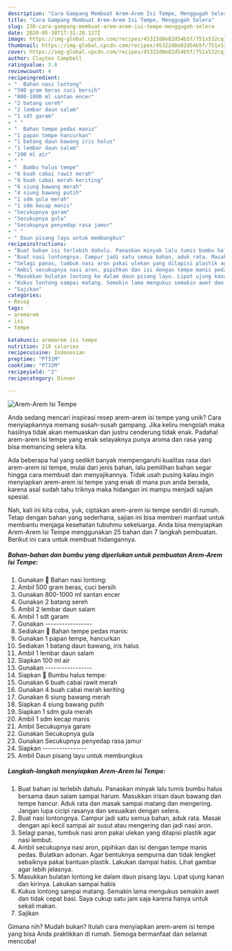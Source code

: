 ```yaml
---
description: "Cara Gampang Membuat Arem-Arem Isi Tempe, Menggugah Selera"
title: "Cara Gampang Membuat Arem-Arem Isi Tempe, Menggugah Selera"
slug: 230-cara-gampang-membuat-arem-arem-isi-tempe-menggugah-selera
date: 2020-05-30T17:31:28.127Z
image: https://img-global.cpcdn.com/recipes/45322d8e82d54b5f/751x532cq70/arem-arem-isi-tempe-foto-resep-utama.jpg
thumbnail: https://img-global.cpcdn.com/recipes/45322d8e82d54b5f/751x532cq70/arem-arem-isi-tempe-foto-resep-utama.jpg
cover: https://img-global.cpcdn.com/recipes/45322d8e82d54b5f/751x532cq70/arem-arem-isi-tempe-foto-resep-utama.jpg
author: Clayton Campbell
ratingvalue: 3.8
reviewcount: 4
recipeingredient:
- "  Bahan nasi lontong"
- "500 gram beras cuci bersih"
- "800-1000 ml santan encer"
- "2 batang sereh"
- "2 lembar daun salam"
- "1 sdt garam"
- " "
- "  Bahan tempe pedas manis"
- "1 papan tempe hancurkan"
- "1 batang daun bawang iris halus"
- "1 lembar daun salam"
- "100 ml air"
- " "
- "  Bumbu halus tempe"
- "6 buah cabai rawit merah"
- "4 buah cabai merah keriting"
- "6 siung bawang merah"
- "4 siung bawang putih"
- "1 sdm gula merah"
- "1 sdm kecap manis"
- "Secukupnya garam"
- "Secukupnya gula"
- "Secukupnya penyedap rasa jamur"
- " "
- " Daun pisang layu untuk membungkus"
recipeinstructions:
- "Buat bahan isi terlebih dahulu. Panaskan minyak lalu tumis bumbu halus bersama daun salam sampai harum. Masukkan irisan daun bawang dan tempe hancur. Aduk rata dan masak sampai matang dan mengering. Jangan lupa cicipi rasanya dan sesuaikan dengan selera."
- "Buat nasi lontongnya. Campur jadi satu semua bahan, aduk rata. Masak dengan api kecil sampai air susut atau mengering dan jadi nasi aron."
- "Selagi panas, tumbuk nasi aron pakai ulekan yang dilapisi plastik agar nasi lembut."
- "Ambil secukupnya nasi aron, pipihkan dan isi dengan tempe manis pedas. Bulatkan adonan. Agar bentuknya sempurna dan tidak lengket sebaiknya pakai bantuan plastik. Lakukan dampai habis. Lihat gambar agar lebih jelasnya."
- "Masukkan bulatan lontong ke dalam daun pisang layu. Lipat ujung kanan dan kirinya. Lakukan sampai habis"
- "Kukus lontong sampai matang. Semakin lama mengukus semakin awet dan tidak cepat basi. Saya cukup satu jam saja karena hanya untuk sekali makan."
- "Sajikan"
categories:
- Resep
tags:
- aremarem
- isi
- tempe

katakunci: aremarem isi tempe 
nutrition: 210 calories
recipecuisine: Indonesian
preptime: "PT31M"
cooktime: "PT32M"
recipeyield: "2"
recipecategory: Dinner

---
```



![Arem-Arem Isi Tempe](https://img-global.cpcdn.com/recipes/45322d8e82d54b5f/751x532cq70/arem-arem-isi-tempe-foto-resep-utama.jpg)

Anda sedang mencari inspirasi resep arem-arem isi tempe yang unik? Cara menyiapkannya memang susah-susah gampang. Jika keliru mengolah maka hasilnya tidak akan memuaskan dan justru cenderung tidak enak. Padahal arem-arem isi tempe yang enak selayaknya punya aroma dan rasa yang bisa memancing selera kita.



Ada beberapa hal yang sedikit banyak mempengaruhi kualitas rasa dari arem-arem isi tempe, mulai dari jenis bahan, lalu pemilihan bahan segar hingga cara membuat dan menyajikannya. Tidak usah pusing kalau ingin menyiapkan arem-arem isi tempe yang enak di mana pun anda berada, karena asal sudah tahu triknya maka hidangan ini mampu menjadi sajian spesial.


Nah, kali ini kita coba, yuk, ciptakan arem-arem isi tempe sendiri di rumah. Tetap dengan bahan yang sederhana, sajian ini bisa memberi manfaat untuk membantu menjaga kesehatan tubuhmu sekeluarga. Anda bisa menyiapkan Arem-Arem Isi Tempe menggunakan 25 bahan dan 7 langkah pembuatan. Berikut ini cara untuk membuat hidangannya.

<!--inarticleads1-->

##### Bahan-bahan dan bumbu yang diperlukan untuk pembuatan Arem-Arem Isi Tempe:

1. Gunakan  🌻 Bahan nasi lontong:
1. Ambil 500 gram beras, cuci bersih
1. Gunakan 800-1000 ml santan encer
1. Gunakan 2 batang sereh
1. Ambil 2 lembar daun salam
1. Ambil 1 sdt garam
1. Gunakan  -----------------
1. Sediakan  🌻 Bahan tempe pedas manis:
1. Gunakan 1 papan tempe, hancurkan
1. Sediakan 1 batang daun bawang, iris halus
1. Ambil 1 lembar daun salam
1. Siapkan 100 ml air
1. Gunakan  -----------------
1. Siapkan  🌻 Bumbu halus tempe:
1. Gunakan 6 buah cabai rawit merah
1. Gunakan 4 buah cabai merah keriting
1. Gunakan 6 siung bawang merah
1. Siapkan 4 siung bawang putih
1. Siapkan 1 sdm gula merah
1. Ambil 1 sdm kecap manis
1. Ambil Secukupnya garam
1. Gunakan Secukupnya gula
1. Gunakan Secukupnya penyedap rasa jamur
1. Siapkan  ----------------
1. Ambil  Daun pisang layu untuk membungkus




<!--inarticleads2-->

##### Langkah-langkah menyiapkan Arem-Arem Isi Tempe:

1. Buat bahan isi terlebih dahulu. Panaskan minyak lalu tumis bumbu halus bersama daun salam sampai harum. Masukkan irisan daun bawang dan tempe hancur. Aduk rata dan masak sampai matang dan mengering. Jangan lupa cicipi rasanya dan sesuaikan dengan selera.
1. Buat nasi lontongnya. Campur jadi satu semua bahan, aduk rata. Masak dengan api kecil sampai air susut atau mengering dan jadi nasi aron.
1. Selagi panas, tumbuk nasi aron pakai ulekan yang dilapisi plastik agar nasi lembut.
1. Ambil secukupnya nasi aron, pipihkan dan isi dengan tempe manis pedas. Bulatkan adonan. Agar bentuknya sempurna dan tidak lengket sebaiknya pakai bantuan plastik. Lakukan dampai habis. Lihat gambar agar lebih jelasnya.
1. Masukkan bulatan lontong ke dalam daun pisang layu. Lipat ujung kanan dan kirinya. Lakukan sampai habis
1. Kukus lontong sampai matang. Semakin lama mengukus semakin awet dan tidak cepat basi. Saya cukup satu jam saja karena hanya untuk sekali makan.
1. Sajikan




Gimana nih? Mudah bukan? Itulah cara menyiapkan arem-arem isi tempe yang bisa Anda praktikkan di rumah. Semoga bermanfaat dan selamat mencoba!
